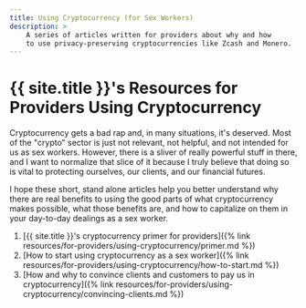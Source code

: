 ```yaml
---
title: Using Cryptocurrency (for Sex Workers)
description: >
    A series of articles written for providers about why and how
    to use privacy-preserving cryptocurrencies like Zcash and Monero.
---
```


# {{ site.title }}'s Resources for Providers Using Cryptocurrency

Cryptocurrency gets a bad rap and, in many situations, it's deserved. Most of the "crypto" sector is just not relevant, not helpful, and not intended for us as sex workers. However, there is a sliver of really powerful stuff in there, and I want to normalize that slice of it because I truly believe that doing so is vital to protecting ourselves, our clients, and our financial futures.

I hope these short, stand alone articles help you better understand why there are real benefits to using the good parts of what cryptocurrency makes possible, what those benefits are, and how to capitalize on them in your day-to-day dealings as a sex worker.

1. [{{ site.title }}'s cryptocurrency primer for providers]({% link resources/for-providers/using-cryptocurrency/primer.md %})
1. [How to start using cryptocurrency as a sex worker]({% link resources/for-providers/using-cryptocurrency/how-to-start.md %})
1. [How and why to convince clients and customers to pay us in cryptocurrency]({% link resources/for-providers/using-cryptocurrency/convincing-clients.md %})

